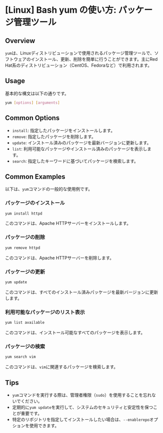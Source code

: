 # [Linux] Bash yum の使い方: パッケージ管理ツール

## Overview
`yum`は、Linuxディストリビューションで使用されるパッケージ管理ツールで、ソフトウェアのインストール、更新、削除を簡単に行うことができます。主にRed Hat系のディストリビューション（CentOS、Fedoraなど）で利用されます。

## Usage
基本的な構文は以下の通りです。

```bash
yum [options] [arguments]
```

## Common Options
- `install`: 指定したパッケージをインストールします。
- `remove`: 指定したパッケージを削除します。
- `update`: インストール済みのパッケージを最新バージョンに更新します。
- `list`: 利用可能なパッケージやインストール済みのパッケージを表示します。
- `search`: 指定したキーワードに基づいてパッケージを検索します。

## Common Examples
以下は、`yum`コマンドの一般的な使用例です。

### パッケージのインストール
```bash
yum install httpd
```
このコマンドは、Apache HTTPサーバーをインストールします。

### パッケージの削除
```bash
yum remove httpd
```
このコマンドは、Apache HTTPサーバーを削除します。

### パッケージの更新
```bash
yum update
```
このコマンドは、すべてのインストール済みパッケージを最新バージョンに更新します。

### 利用可能なパッケージのリスト表示
```bash
yum list available
```
このコマンドは、インストール可能なすべてのパッケージを表示します。

### パッケージの検索
```bash
yum search vim
```
このコマンドは、`vim`に関連するパッケージを検索します。

## Tips
- `yum`コマンドを実行する際は、管理者権限（`sudo`）を使用することを忘れないでください。
- 定期的に`yum update`を実行して、システムのセキュリティと安定性を保つことが重要です。
- 特定のリポジトリを指定してインストールしたい場合は、`--enablerepo`オプションを使用できます。